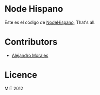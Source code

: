 # Node Hispano

Este es el código de [NodeHispano][1], That's all.


# Contributors

-  [Alejandro Morales][2] 

# Licence

MIT 2012


[1]: http://nodehispano.com
[2]: http://twitter.com/_alejandromg